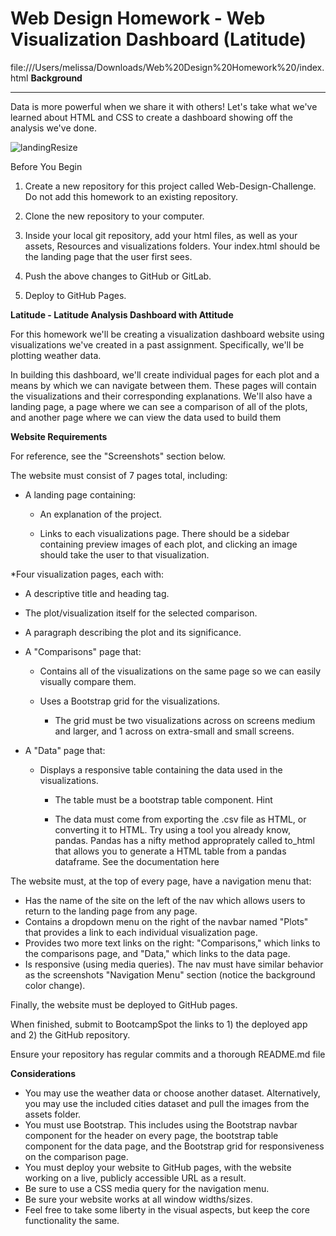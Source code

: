 # Web Design Homework - Web Visualization Dashboard (Latitude)
file:///Users/melissa/Downloads/Web%20Design%20Homework%20/index.html 
**Background**
_______________________________________________________________________________________________________________________________________
Data is more powerful when we share it with others! Let's take what we've learned about HTML and CSS to create a dashboard showing off the analysis we've done.

![landingResize](https://user-images.githubusercontent.com/83568152/128293680-a80a491b-6f42-4ec5-9560-e333b073c694.png)

Before You Begin

1. Create a new repository for this project called Web-Design-Challenge. Do not add this homework to an existing repository.


2. Clone the new repository to your computer.


3. Inside your local git repository, add your html files, as well as your assets, Resources and visualizations folders. Your index.html should be the landing page that the user first sees.


4. Push the above changes to GitHub or GitLab.


5. Deploy to GitHub Pages.


**Latitude - Latitude Analysis Dashboard with Attitude**

For this homework we'll be creating a visualization dashboard website using visualizations we've created in a past assignment. Specifically, we'll be plotting weather data.

In building this dashboard, we'll create individual pages for each plot and a means by which we can navigate between them. These pages will contain the visualizations and their corresponding explanations. We'll also have a landing page, a page where we can see a comparison of all of the plots, and another page where we can view the data used to build them

**Website Requirements**

For reference, see the "Screenshots" section below.

The website must consist of 7 pages total, including:

* A landing page containing:

  * An explanation of the project.

  * Links to each visualizations page. There should be a sidebar containing preview images of each plot, and clicking an image should take the user to that visualization.


*Four visualization pages, each with:

  * A descriptive title and heading tag.
  * The plot/visualization itself for the selected comparison.
  * A paragraph describing the plot and its significance.


* A "Comparisons" page that:

  * Contains all of the visualizations on the same page so we can easily visually compare them.
  * Uses a Bootstrap grid for the visualizations.

    * The grid must be two visualizations across on screens medium and larger, and 1 across on extra-small and small screens.




* A "Data" page that:

  * Displays a responsive table containing the data used in the visualizations.

    * The table must be a bootstrap table component. Hint

    * The data must come from exporting the .csv file as HTML, or converting it to HTML. Try using a tool you already know, pandas. Pandas has a nifty method approprately called to_html that allows you to generate a HTML table from a pandas dataframe. See the documentation here


The website must, at the top of every page, have a navigation menu that:

* Has the name of the site on the left of the nav which allows users to return to the landing page from any page.
* Contains a dropdown menu on the right of the navbar named "Plots" that provides a link to each individual visualization page.
* Provides two more text links on the right: "Comparisons," which links to the comparisons page, and "Data," which links to the data page.
* Is responsive (using media queries). The nav must have similar behavior as the screenshots "Navigation Menu" section (notice the background color change).

Finally, the website must be deployed to GitHub pages.

When finished, submit to BootcampSpot the links to 1) the deployed app and 2) the GitHub repository.

Ensure your repository has regular commits and a thorough README.md file

**Considerations**

* You may use the weather data or choose another dataset. Alternatively, you may use the included cities dataset and pull the images from the assets folder.
* You must use Bootstrap. This includes using the Bootstrap navbar component for the header on every page, the bootstrap table component for the data page, and the Bootstrap grid for responsiveness on the comparison page.
* You must deploy your website to GitHub pages, with the website working on a live, publicly accessible URL as a result.
* Be sure to use a CSS media query for the navigation menu.
* Be sure your website works at all window widths/sizes.
* Feel free to take some liberty in the visual aspects, but keep the core functionality the same.
